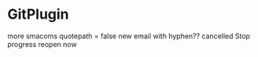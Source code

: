 # GitPlugin

more smacoms
quotepath = false
new email
with hyphen??
cancelled
Stop progress
reopen now
